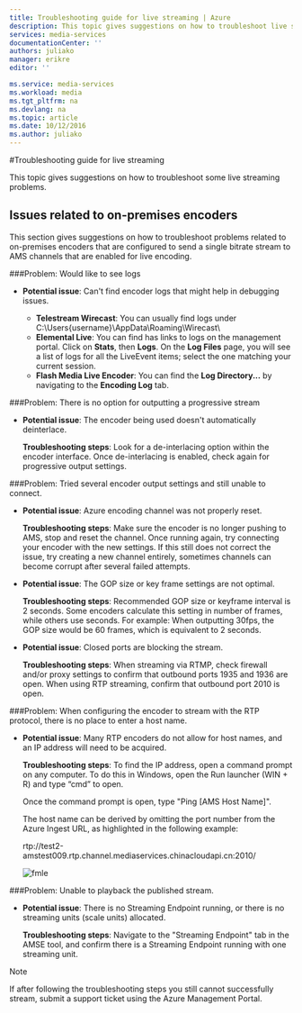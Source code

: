 ```yaml
---
title: Troubleshooting guide for live streaming | Azure
description: This topic gives suggestions on how to troubleshoot live streaming problems.
services: media-services
documentationCenter: ''
authors: juliako
manager: erikre
editor: ''

ms.service: media-services
ms.workload: media
ms.tgt_pltfrm: na
ms.devlang: na
ms.topic: article
ms.date: 10/12/2016
ms.author: juliako
---
```


#Troubleshooting guide for live streaming

This topic gives suggestions on how to troubleshoot some live streaming problems.

## Issues related to on-premises encoders 

This section gives suggestions on how to troubleshoot problems related to on-premises encoders that are configured to send a single bitrate stream to AMS channels that are enabled for live encoding.

###Problem: Would like to see logs 

- **Potential issue**: Can't find encoder logs that might help in debugging issues.

    - **Telestream Wirecast**: You can usually find logs under C:\Users\{username}\AppData\Roaming\Wirecast\ 
    - **Elemental Live**: You can find has links to logs on the management portal. Click on **Stats**, then **Logs**. On the **Log Files** page, you will see a list of logs for all the LiveEvent items; select the one matching your current session. 
    - **Flash Media Live Encoder**: You can find the **Log Directory...** by navigating to the **Encoding Log** tab.

###Problem: There is no option for outputting a progressive stream

- **Potential issue**: The encoder being used doesn't automatically deinterlace. 

    **Troubleshooting steps**: Look for a de-interlacing option within the encoder interface. Once de-interlacing is enabled, check again for progressive output settings. 

###Problem: Tried several encoder output settings and still unable to connect. 

- **Potential issue**: Azure encoding channel was not properly reset. 

    **Troubleshooting steps**: Make sure the encoder is no longer pushing to AMS, stop and reset the channel. Once running again, try connecting your encoder with the new settings. If this still does not correct the issue, try creating a new channel entirely, sometimes channels can become corrupt after several failed attempts.  

- **Potential issue**: The GOP size or key frame settings are not optimal. 

    **Troubleshooting steps**: Recommended GOP size or keyframe interval is 2 seconds. Some encoders calculate this setting in number of frames, while others use seconds. For example: When outputting 30fps, the GOP size would be 60 frames, which is equivalent to 2 seconds.  

- **Potential issue**: Closed ports are blocking the stream. 

    **Troubleshooting steps**: When streaming via RTMP, check firewall and/or proxy settings to confirm that outbound ports 1935 and 1936 are open. When using RTP streaming, confirm that outbound port 2010 is open. 

###Problem: When configuring the encoder to stream with the RTP protocol, there is no place to enter a host name. 

- **Potential issue**: Many RTP encoders do not allow for host names, and an IP address will need to be acquired.  

    **Troubleshooting steps**: To find the IP address, open a command prompt on any computer. To do this in Windows, open the Run launcher (WIN + R) and type “cmd” to open.  

    Once the command prompt is open, type "Ping [AMS Host Name]". 

    The host name can be derived by omitting the port number from the Azure Ingest URL, as highlighted in the following example: 

    rtp://test2-amstest009.rtp.channel.mediaservices.chinacloudapi.cn:2010/ 

    ![fmle](./media/media-services-fmle-live-encoder/media-services-fmle10.png)

###Problem: Unable to playback the published stream.

- **Potential issue**: There is no Streaming Endpoint running, or there is no streaming units (scale units) allocated. 

    **Troubleshooting steps**: Navigate to the "Streaming Endpoint" tab in the AMSE tool, and confirm there is a Streaming Endpoint running with one streaming unit. 

>[!NOTE]
> If after following the troubleshooting steps you still cannot successfully stream, submit a support ticket using the Azure Management Portal.